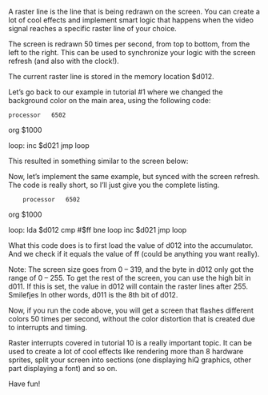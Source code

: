 A raster line is the line that is being redrawn on the screen. You can create a lot of cool effects and implement smart logic that happens when the video signal reaches a specific raster line of your choice.

The screen is redrawn 50 times per second, from top to bottom, from the left to the right. This can be used to synchronize your logic with the screen refresh (and also with the clock!).

The current raster line is stored in the memory location $d012.

Let’s go back to our example in tutorial #1 where we changed the background color on the main area, using the following code:

    processor   6502
org    $1000

loop:    inc $d021
jmp loop

This resulted in something similar to the screen below:

Now, let’s implement the same example, but synced with the screen refresh. The code is really short, so I’ll just give you the complete listing.

        processor   6502
org    $1000

loop:     lda $d012
cmp #$ff
bne    loop
inc $d021
jmp loop

What this code does is to first load the value of d012 into the accumulator. And we check if it equals the value of ff (could be anything you want really).

Note: The screen size goes from 0 – 319, and the byte in d012 only got the range of 0 – 255. To get the rest of the screen, you can use the high bit in d011. If this is set, the value in d012 will contain the raster lines after 255. Smilefjes In other words, d011 is the 8th bit of d012.

Now, if you run the code above, you will get a screen that flashes different colors 50 times per second, without the color distortion that is created due to interrupts and timing.

Raster interrupts covered in tutorial 10 is a really important topic. It can be used to create a lot of cool effects like rendering more than 8 hardware sprites, split your screen into sections (one displaying hiQ graphics, other part displaying a font) and so on.

Have fun! 
